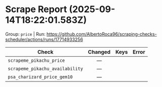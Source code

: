 # Scrape Report (2025-09-14T18:22:01.583Z)

Group: `price`  |  Run: https://github.com/AlbertoRoca96/scraping-checks-scheduler/actions/runs/17714933256

| Check | Changed | Keys | Error |
|---|:---:|:--|:--|
| `scrapeme_pikachu_price` | — |  |  |
| `scrapeme_pikachu_availability` | — |  |  |
| `psa_charizard_price_gem10` | — |  |  |
